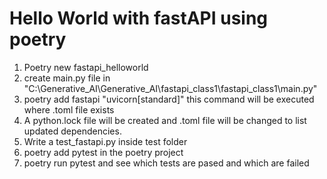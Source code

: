 # Hello World with fastAPI using poetry 
1.  Poetry new fastapi_helloworld
2.  create main.py file in "C:\Generative_AI\Generative_AI\fastapi_class1\fastapi_class1\main.py"
3. poetry add fastapi "uvicorn[standard]" this command will be executed where .toml file exists
4.  A python.lock file will be created and .toml file will be changed to list updated dependencies.
5.  Write a test_fastapi.py inside test folder
6.  poetry add pytest in the poetry project
7.  poetry run pytest and see which tests are pased and which are failed

